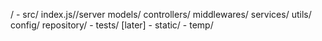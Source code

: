 /
    - src/
       index.js//server
       models/
       controllers/
       middlewares/
       services/
       utils/
       config/
       repository/
    - tests/ [later]
    - static/
    - temp/ 
